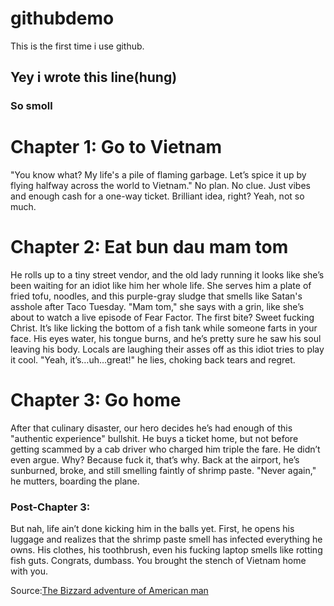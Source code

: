 # githubdemo
This is the first time i use github.
## Yey i wrote this line(hung)
### So smoll

# Chapter 1: Go to Vietnam
"You know what? My life's a pile of flaming garbage. Let’s spice it up by flying halfway across the world to Vietnam." No plan. No clue. Just vibes and enough cash for a one-way ticket. Brilliant idea, right? Yeah, not so much.
# Chapter 2: Eat bun dau mam tom
He rolls up to a tiny street vendor, and the old lady running it looks like she’s been waiting for an idiot like him her whole life. She serves him a plate of fried tofu, noodles, and this purple-gray sludge that smells like Satan's asshole after Taco Tuesday. "Mam tom," she says with a grin, like she’s about to watch a live episode of Fear Factor.
The first bite? Sweet fucking Christ. It’s like licking the bottom of a fish tank while someone farts in your face. His eyes water, his tongue burns, and he’s pretty sure he saw his soul leaving his body. Locals are laughing their asses off as this idiot tries to play it cool. "Yeah, it’s…uh…great!" he lies, choking back tears and regret.
# Chapter 3: Go home
After that culinary disaster, our hero decides he’s had enough of this "authentic experience" bullshit. He buys a ticket home, but not before getting scammed by a cab driver who charged him triple the fare. He didn’t even argue. Why? Because fuck it, that’s why.
Back at the airport, he’s sunburned, broke, and still smelling faintly of shrimp paste. "Never again," he mutters, boarding the plane.
### Post-Chapter 3:
But nah, life ain’t done kicking him in the balls yet. First, he opens his luggage and realizes that the shrimp paste smell has infected everything he owns. His clothes, his toothbrush, even his fucking laptop smells like rotting fish guts. Congrats, dumbass. You brought the stench of Vietnam home with you.

Source:[The Bizzard adventure of American man](https://www.youtube.com/watch?v=5ru0H66vVHo)
